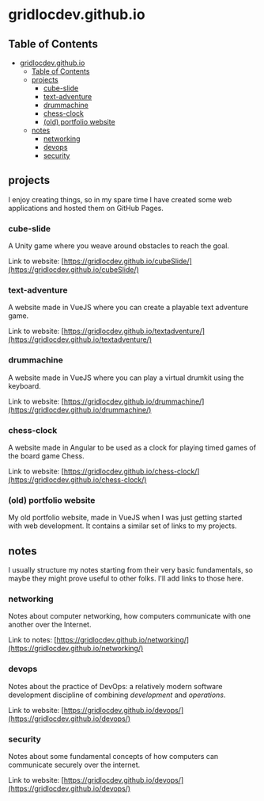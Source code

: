 # gridlocdev.github.io

## Table of Contents

- [gridlocdev.github.io](#gridlocdevgithubio)
  - [Table of Contents](#table-of-contents)
  - [projects](#projects)
    - [cube-slide](#cube-slide)
    - [text-adventure](#text-adventure)
    - [drummachine](#drummachine)
    - [chess-clock](#chess-clock)
    - [(old) portfolio website](#old-portfolio-website)
  - [notes](#notes)
    - [networking](#networking)
    - [devops](#devops)
    - [security](#security)

## projects

I enjoy creating things, so in my spare time I have created some web applications and hosted them on GitHub Pages.

### cube-slide

A Unity game where you weave around obstacles to reach the goal.

Link to website: [https://gridlocdev.github.io/cubeSlide/](https://gridlocdev.github.io/cubeSlide/)

### text-adventure

A website made in VueJS where you can create a playable text adventure game.

Link to website: [https://gridlocdev.github.io/textadventure/](https://gridlocdev.github.io/textadventure/)

### drummachine

A website made in VueJS where you can play a virtual drumkit using the keyboard.

Link to website: [https://gridlocdev.github.io/drummachine/](https://gridlocdev.github.io/drummachine/)

### chess-clock

A website made in Angular to be used as a clock for playing timed games of the board game Chess.

Link to website: [https://gridlocdev.github.io/chess-clock/](https://gridlocdev.github.io/chess-clock/)

### (old) portfolio website

My old portfolio website, made in VueJS when I was just getting started with web development. It contains a similar set of links to my projects.

## notes

I usually structure my notes starting from their very basic fundamentals, so maybe they might prove useful to other folks. I'll add links to those here.

### networking

Notes about computer networking, how computers communicate with one another over the Internet.

Link to notes: [https://gridlocdev.github.io/networking/](https://gridlocdev.github.io/networking/)

### devops

Notes about the practice of DevOps: a relatively modern software development discipline of combining _development_ and _operations_.

Link to website: [https://gridlocdev.github.io/devops/](https://gridlocdev.github.io/devops/)

### security

Notes about some fundamental concepts of how computers can communicate securely over the internet.

Link to website: [https://gridlocdev.github.io/devops/](https://gridlocdev.github.io/devops/)
